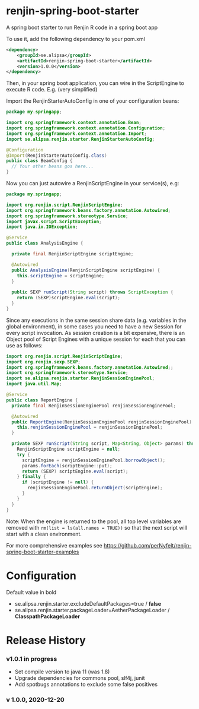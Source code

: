 # renjin-spring-boot-starter
A spring boot starter to run Renjin R code in a spring boot app

To use it, add the following dependency to your pom.xml
```xml
<dependency>
    <groupId>se.alipsa</groupId>
    <artifactId>renjin-spring-boot-starter</artifactId>
    <version>1.0.0</version>
</dependency>
```

Then, in your spring boot application, you can wire in the ScriptEngine
to execute R code. E.g. (very simplified)

Import the RenjinStarterAutoConfig in one of your configuration beans:
```java
package my.springapp;

import org.springframework.context.annotation.Bean;
import org.springframework.context.annotation.Configuration;
import org.springframework.context.annotation.Import;
import se.alipsa.renjin.starter.RenjinStarterAutoConfig;

@Configuration
@Import(RenjinStarterAutoConfig.class)
public class BeanConfig {
  // Your other beans gos here...
}
```

Now you can just autowire a RenjinScriptEngine in your
service(s), e.g:

```java
package my.springapp;

import org.renjin.script.RenjinScriptEngine;
import org.springframework.beans.factory.annotation.Autowired;
import org.springframework.stereotype.Service;
import javax.script.ScriptException;
import java.io.IOException;

@Service
public class AnalysisEngine {

  private final RenjinScriptEngine scriptEngine;

  @Autowired
  public AnalysisEngine(RenjinScriptEngine scriptEngine) {
    this.scriptEngine = scriptEngine;
  }
  
  public SEXP runScript(String script) throws ScriptException {
    return (SEXP)scriptEngine.eval(script);
  }
}
```
Since any executions in the same session share data (e.g. variables in the global environment),
in some cases you need to have a new Session for every script invocation. 
As session creation is a bit expensive, there is an Object pool of Script Engines 
with a unique session for each that you can use as follows:

```java
import org.renjin.script.RenjinScriptEngine;
import org.renjin.sexp.SEXP;
import org.springframework.beans.factory.annotation.Autowired;;
import org.springframework.stereotype.Service;
import se.alipsa.renjin.starter.RenjinSessionEnginePool;
import java.util.Map;

@Service
public class ReportEngine {
  private final RenjinSessionEnginePool renjinSessionEnginePool;

  @Autowired
  public ReportEngine(RenjinSessionEnginePool renjinSessionEnginePool) {
    this.renjinSessionEnginePool = renjinSessionEnginePool;
  }

  private SEXP runScript(String script, Map<String, Object> params) throws Exception {
    RenjinScriptEngine scriptEngine = null;
    try {
      scriptEngine = renjinSessionEnginePool.borrowObject();
      params.forEach(scriptEngine::put);
      return (SEXP) scriptEngine.eval(script);
    } finally {
      if (scriptEngine != null) {
        renjinSessionEnginePool.returnObject(scriptEngine);
      }
    }
  }
}
```
Note: When the engine is returned to the pool, all top level variables are removed with
`rm(list = ls(all.names = TRUE))` so that the next script will start with a clean 
environment.


For more comprehensive examples see https://github.com/perNyfelt/renjin-spring-boot-starter-examples

# Configuration
Default value in bold
* se.alipsa.renjin.starter.excludeDefaultPackages=true / __false__
* se.alipsa.renjin.starter.packageLoader=AetherPackageLoader / __ClasspathPackageLoader__

# Release History

### v1.0.1 in progress
- Set compile version to java 11 (was 1.8)
- Upgrade dependencies for commons pool, slf4j, junit
- Add spotbugs annotations to exclude some false positives

### v 1.0.0, 2020-12-20